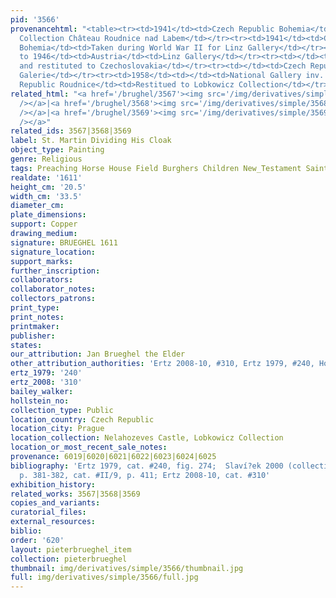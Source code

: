 ```yaml
---
pid: '3566'
provenancehtml: "<table><tr><td>1941</td><td>Czech Republic Bohemia</td><td>Lobkowicz
  Collection Château Roudnice nad Labem</td></tr><tr><td>1941</td><td>Czech Republic
  Bohemia</td><td>Taken during World War II for Linz Gallery</td></tr><tr><td>1941
  to 1946</td><td>Austria</td><td>Linz Gallery</td></tr><tr><td></td><td>Czech Republic</td><td>Retrieved
  and restituted to Czechoslovakia</td></tr><tr><td></td><td>Czech Republic Prague</td><td>Narodní
  Galerie</td></tr><tr><td>1958</td><td></td><td>National Gallery inv. #O 9301</td></tr><tr><td>1997</td><td>Czech
  Republic Roudnice</td><td>Restitued to Lobkowicz Collection</td></tr></table>"
related_html: "<a href='/brughel/3567'><img src='/img/derivatives/simple/3567/thumbnail.jpg'
  /></a>|<a href='/brughel/3568'><img src='/img/derivatives/simple/3568/thumbnail.jpg'
  /></a>|<a href='/brughel/3569'><img src='/img/derivatives/simple/3569/thumbnail.jpg'
  /></a>"
related_ids: 3567|3568|3569
label: St. Martin Dividing His Cloak
object_type: Painting
genre: Religious
tags: Preaching Horse House Field Burghers Children New_Testament Saint Wagon
realdate: '1611'
height_cm: '20.5'
width_cm: '33.5'
diameter_cm:
plate_dimensions:
support: Copper
drawing_medium:
signature: BRUEGHEL 1611
signature_location:
support_marks:
further_inscription:
collaborators:
collaborator_notes:
collectors_patrons:
print_type:
print_notes:
printmaker:
publisher:
states:
our_attribution: Jan Brueghel the Elder
other_attribution_authorities: 'Ertz 2008-10, #310, Ertz 1979, #240, Honig database'
ertz_1979: '240'
ertz_2008: '310'
bailey_walker:
hollstein_no:
collection_type: Public
location_country: Czech Republic
location_city: Prague
location_collection: Nelahozeves Castle, Lobkowicz Collection
location_or_most_recent_sale_notes:
provenance: 6019|6020|6021|6022|6023|6024|6025
bibliography: 'Ertz 1979, cat. #240, fig. 274;  Slaví?ek 2000 (collection catalogue),
  p. 381-382, cat. #II/9, p. 411; Ertz 2008-10, cat. #310'
exhibition_history:
related_works: 3567|3568|3569
copies_and_variants:
curatorial_files:
external_resources:
biblio:
order: '620'
layout: pieterbrueghel_item
collection: pieterbrueghel
thumbnail: img/derivatives/simple/3566/thumbnail.jpg
full: img/derivatives/simple/3566/full.jpg
---
```

